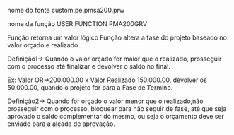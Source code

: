 nome do fonte custom.pe.pmsa200.prw

nome da função USER FUNCTION PMA200GRV

Função retorna um valor lógico
Função altera a fase do projeto baseado no valor orçado e realizado.

Definição1-> Quando o valor orçado for maior que o realizado, prosseguir com o processo até finalizar e devolver o saldo no final.

Ex: Valor OR->200.000.00 x Valor Realizado 150.000.00, devolver os 50.000.00, quando o projeto
for para a Fase de Termino.

Definição2-> Quando for orçado o valor menor que o realizado,não prosseguir com o processo, bloquear para não seguir de fase, até que seja aprovado o saldo complementar do mesmo, ou seja o orçamento deve ser enviado para a alçada de aprovação.

